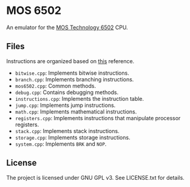 # MOS 6502

An emulator for the
[MOS Technology 6502](https://en.wikipedia.org/wiki/MOS_Technology_6502) CPU.

## Files

Instructions are organized based on
[this](http://www.thealmightyguru.com/Games/Hacking/Wiki/index.php/6502_Opcodes) reference.

* ```bitwise.cpp```: Implements bitwise instructions.
* ```branch.cpp```: Implements branching instructions.
* ```mos6502.cpp```: Common methods.
* ```debug.cpp```: Contains debugging methods.
* ```instructions.cpp```: Implements the instruction table.
* ```jump.cpp```: Implements jump instructions.
* ```math.cpp```: Implements mathematical instructions.
* ```registers.cpp```: Implements instructions that manipulate processor registers.
* ```stack.cpp```: Implements stack instructions.
* ```storage.cpp```: Implements storage instructions.
* ```system.cpp```: Implements ```BRK``` and ```NOP```.

## License

The project is licensed under GNU GPL v3. See LICENSE.txt for details.
